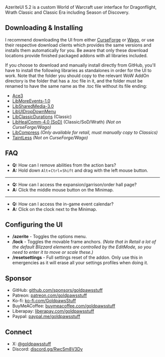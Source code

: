 AzeriteUI 5.2 is a custom World of Warcraft user interface for Dragonflight, Wrath Classic and Classic Era including Season of Discovery.

## Downloading & Installing
I recommend downloading the UI from either [CurseForge](https://www.curseforge.com/wow/addons/azeriteui) or [Wago](https://addons.wago.io/addons/azeriteui), or use their respective download clients which provides the same versions and installs them automatically for you. Be aware that only these download locations provide finished packaged addons with all libraries included.

If you choose to download and manually install directly from GitHub, you'll have to install the following libraries as standalones in order for the UI to work. Note that the folder you should copy to the relevant WoW AddOn directory is the folder that has a .toc file in it, and the folder must be renamed to have the same name as the .toc file without its file ending:
- [Ace3](https://www.curseforge.com/wow/addons/ace3)
- [LibMoreEvents-1.0](https://curseforge.com/wow/addons/libmoreevents-1-0)
- [LibSharedMedia-3.0](https://www.curseforge.com/wow/addons/libsharedmedia-3-0)
- [LibUIDropDownMenu](https://www.curseforge.com/wow/addons/libuidropdownmenu)
- [LibClassicDurations](https://www.curseforge.com/wow/addons/libclassicdurations) (Classic)
- [LibHealComm-4.0 (SoD)](https://github.com/caboyd/LibHealComm-4.0) (Classic/SoD/Wrath) *(Not on CurseForge/Wago)*
- [LibCompress](https://www.curseforge.com/wow/addons/libcompress) *(Only available for retail, must manually copy to Classics)*
- [TaintLess](https://www.townlong-yak.com/addons/taintless) *(Not on CurseForge/Wago)*

## FAQ
- **Q:** How can I remove abilities from the action bars?
- **A:** Hold down `Alt`+`Ctrl`+`Shift` and drag with the left mouse button.
---
- **Q:** How can I access the expansion/garrison/order hall page?
- **A:** Click the middle mouse button on the Minimap.
---
- **Q:** How can I access the in-game event calendar?
- **A:** Click on the clock next to the Minimap.

## Configuring the UI
- **/azerite** - Toggles the options menu.
- **/lock** - Toggles the movable frame anchors. *(Note that in Retail a lot of the default Blizzard elements are controlled by the EditMode, so you need to enter it to move or scale these.)*
- **/resetsettings** - Full settings reset of the addon. Only use this in emergencies as it will erase all your settings profiles when doing it.

## Sponsor
- GitHub: [github.com/sponsors/goldpawsstuff](https://github.com/sponsors/goldpawsstuff)
- Patreon: [patreon.com/goldpawsstuff](https://www.patreon.com/goldpawsstuff)
- Ko-fi: [ko-fi.com/GoldpawsStuff](https://ko-fi.com/goldpawsstuff)
- BuyMeACoffee: [buymeacoffee.com/goldpawsstuff](https://www.buymeacoffee.com/goldpawsstuff)
- Liberapay: [liberapay.com/goldpawsstuff](https://liberapay.com/goldpawsstuff)
- Paypal: [paypal.me/goldpawsstuff](https://www.paypal.me/goldpawsstuff)

## Connect
- X: [@goldpawsstuff](https://x.com/goldpawsstuff)
- Discord: [discord.gg/RwcSm8V3Dy](https://discord.gg/RwcSm8V3Dy)
